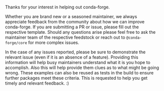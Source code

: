 Thanks for your interest in helping out conda-forge.

Whether you are brand new or a seasoned maintainer, we always appreciate
feedback from the community about how we can improve conda-forge. If you
are submitting a PR or issue, please fill out the respective template. Should
any questions arise please feel free to ask the maintainer team of the
respective feedstock or reach out to `@conda-forge/core` for more complex
issues.

In the case of any issues reported, please be sure to demonstrate the relevant
issue (even if it is an absence of a feature). Providing this information will
help busy maintainers understand what it is you hope to accomplish. Also this
will help provide them clues as to what might be going wrong. These examples
can also be reused as tests in the build to ensure further packages meet these
criteria. This is requested to help you get timely and relevant feedback. :)
